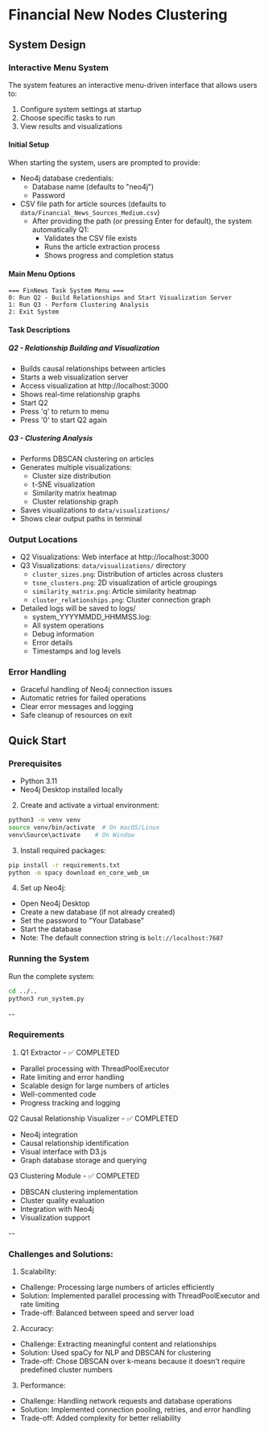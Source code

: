 # Financial New Nodes Clustering

## System Design

### Interactive Menu System
The system features an interactive menu-driven interface that allows users to:
1. Configure system settings at startup
2. Choose specific tasks to run
3. View results and visualizations

#### Initial Setup
When starting the system, users are prompted to provide:
- Neo4j database credentials:
  - Database name (defaults to "neo4j")
  - Password
- CSV file path for article sources (defaults to `data/Financial_News_Sources_Medium.csv`)
  - After providing the path (or pressing Enter for default), the system automatically Q1:
    - Validates the CSV file exists
    - Runs the article extraction process
    - Shows progress and completion status

#### Main Menu Options
```
=== FinNews Task System Menu ===
0: Run Q2 - Build Relationships and Start Visualization Server
1: Run Q3 - Perform Clustering Analysis
2: Exit System
```

#### Task Descriptions

##### Q2 - Relationship Building and Visualization
- Builds causal relationships between articles
- Starts a web visualization server
- Access visualization at http://localhost:3000
- Shows real-time relationship graphs
- Start Q2
- Press 'q' to return to menu
- Press '0' to start Q2 again

##### Q3 - Clustering Analysis
- Performs DBSCAN clustering on articles
- Generates multiple visualizations:
  - Cluster size distribution
  - t-SNE visualization
  - Similarity matrix heatmap
  - Cluster relationship graph
- Saves visualizations to `data/visualizations/`
- Shows clear output paths in terminal

### Output Locations
- Q2 Visualizations: Web interface at http://localhost:3000
- Q3 Visualizations: `data/visualizations/` directory
  - `cluster_sizes.png`: Distribution of articles across clusters
  - `tsne_clusters.png`: 2D visualization of article groupings
  - `similarity_matrix.png`: Article similarity heatmap
  - `cluster_relationships.png`: Cluster connection graph
- Detailed logs will be saved to logs/ 
  - system_YYYYMMDD_HHMMSS.log:
  - All system operations
  - Debug information
  - Error details
  - Timestamps and log levels

### Error Handling
- Graceful handling of Neo4j connection issues
- Automatic retries for failed operations
- Clear error messages and logging
- Safe cleanup of resources on exit


## Quick Start

### Prerequisites
- Python 3.11
- Neo4j Desktop installed locally

2. Create and activate a virtual environment:
```bash
python3 -m venv venv
source venv/bin/activate  # On macOS/Linux
venv\Source\activate    # On Window
```

3. Install required packages:
```bash
pip install -r requirements.txt
python -m spacy download en_core_web_sm
```

4. Set up Neo4j:
- Open Neo4j Desktop
- Create a new database (if not already created)
- Set the password to "Your Database"
- Start the database
- Note: The default connection string is `bolt://localhost:7687`

### Running the System
 Run the complete system:
```bash
cd ../..
python3 run_system.py
```
--
### Requirements
1. Q1 Extractor - ✅ COMPLETED
- Parallel processing with ThreadPoolExecutor
- Rate limiting and error handling
- Scalable design for large numbers of articles
- Well-commented code
- Progress tracking and logging

Q2 Causal Relationship Visualizer - ✅ COMPLETED
-  Neo4j integration
- Causal relationship identification
-  Visual interface with D3.js
-  Graph database storage and querying

Q3 Clustering Module - ✅ COMPLETED
- DBSCAN clustering implementation
-  Cluster quality evaluation
-  Integration with Neo4j
-  Visualization support

--

### Challenges and Solutions:
1. Scalability:
- Challenge: Processing large numbers of articles efficiently
- Solution: Implemented parallel processing with ThreadPoolExecutor and rate limiting
- Trade-off: Balanced between speed and server load

2. Accuracy:
- Challenge: Extracting meaningful content and relationships
- Solution: Used spaCy for NLP and DBSCAN for clustering
- Trade-off: Chose DBSCAN over k-means because it doesn't require predefined cluster numbers

3. Performance:
- Challenge: Handling network requests and database operations
- Solution: Implemented connection pooling, retries, and error handling
- Trade-off: Added complexity for better reliability
